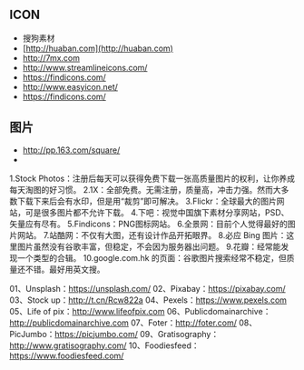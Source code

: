 ## ICON
* 搜狗素材
* [http://huaban.com](http://huaban.com)
* http://7mx.com
* http://www.streamlineicons.com/
* https://findicons.com/
* http://www.easyicon.net/
* https://findicons.com/

## 图片
* http://pp.163.com/square/
* 

1.Stock Photos：注册后每天可以获得免费下载一张高质量图片的权利，让你养成每天淘图的好习惯。
2.1X：全部免费。无需注册，质量高，冲击力强。然而大多数下载下来后会有水印，但是用“裁剪”即可解决。
3.Flickr：全球最大的图片网站，可是很多图片都不允许下载。
4.下吧：视觉中国旗下素材分享网站，PSD、矢量应有尽有。
5.Findicons：PNG图标网站。
6.全景网：目前个人觉得最好的图片网站。
7.站酷网：不仅有大图，还有设计作品开拓眼界。
8.必应 Bing 图片：这里图片虽然没有谷歌丰富，但稳定，不会因为服务器出问题。
9.花瓣：经常能发现一个类型的合辑。
10.google.com.hk 的页面：谷歌图片搜索经常不稳定，但质量还不错。最好用英文搜。

01、Unsplash：https://unsplash.com/
02、Pixabay：https://pixabay.com/
03、Stock up：http://t.cn/Rcw822a
04、Pexels：https://www.pexels.com
05、Life of pix：http://www.lifeofpix.com 
06、Publicdomainarchive：http://publicdomainarchive.com
07、Foter：http://foter.com/ 
08、PicJumbo：https://picjumbo.com/
09、Gratisography：http://www.gratisography.com/
10、Foodiesfeed：https://www.foodiesfeed.com/

